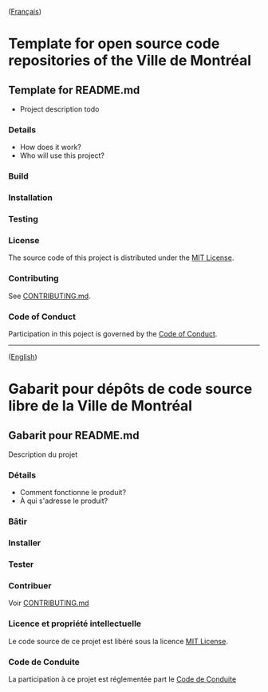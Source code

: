 ([Français](#french-version))

<a id='english-version' class='anchor' aria-hidden='true'/>

# Template for open source code repositories of the Ville de Montréal

## Template for README.md

- Project description todo

### Details

- How does it work?
- Who will use this project?

### Build

### Installation

### Testing

### License

The source code of this project is distributed under the [MIT License](LICENSE).

### Contributing

See [CONTRIBUTING.md](CONTRIBUTING.md#english-version).

### Code of Conduct

Participation in this poject is governed by the [Code of Conduct](CODE_OF_CONDUCT.md).

______________________

([English](#english-version))

<a id='french-version' class='anchor' aria-hidden='true'/>

# Gabarit pour dépôts de code source libre de la Ville de Montréal

## Gabarit pour README.md

Description du projet

### Détails

- Comment fonctionne le produit?
- À qui s'adresse le produit?

### Bâtir

### Installer

### Tester

### Contribuer

Voir [CONTRIBUTING.md](CONTRIBUTING.md#french-version)

### Licence et propriété intellectuelle

Le code source de ce projet est libéré sous la licence [MIT License](LICENSE).

### Code de Conduite

La participation à ce projet est réglementée part le [Code de Conduite](CODE_OF_CONDUCT.md#french-version)
